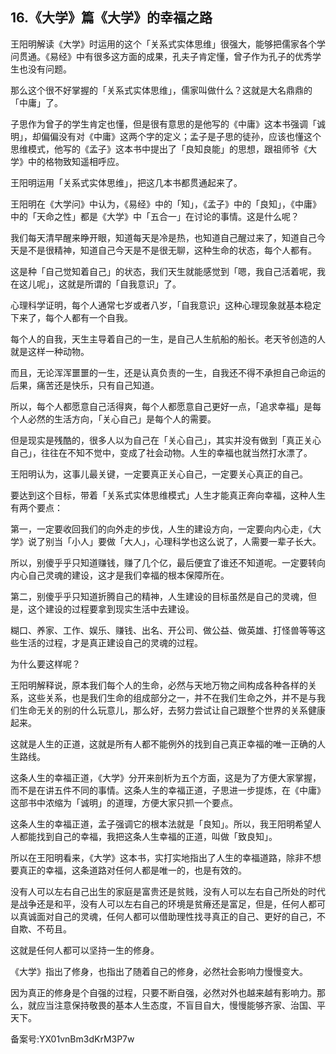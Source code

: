 ## 16.《大学》篇《大学》的幸福之路
王阳明解读《大学》时运用的这个「关系式实体思维」很强大，能够把儒家各个学问贯通。《易经》中有很多这方面的成果，孔夫子肯定懂，曾子作为孔子的优秀学生也没有问题。


那么这个很不好掌握的「关系式实体思维」，儒家叫做什么？这就是大名鼎鼎的「中庸」了。


子思作为曾子的学生肯定也懂，但是很有意思的是他写的《中庸》这本书强调「诚明」，却偏偏没有对《中庸》这两个字的定义；孟子是子思的徒孙，应该也懂这个思维模式，他写的《孟子》这本书中提出了「良知良能」的思想，跟祖师爷《大学》中的格物致知遥相呼应。


王阳明运用「关系式实体思维」，把这几本书都贯通起来了。


王阳明在《大学问》中认为，《易经》中的「知」，《孟子》中的「良知」，《中庸》中的「天命之性」都是《大学》中「五合一」在讨论的事情。这是什么呢？


我们每天清早醒来睁开眼，知道每天是冷是热，也知道自己醒过来了，知道自己今天是不是很精神，知道自己今天是不是很无聊，这种生命的状态，每个人都有。


这是种「自己觉知着自己」的状态，我们天生就能感觉到「嗯，我自己活着呢，我在这儿呢」，这就是所谓的「自我意识」了。


心理科学证明，每个人通常七岁或者八岁，「自我意识」这种心理现象就基本稳定下来了，每个人都有一个自我。


每个人的自我，天生主导着自己的一生，是自己人生航船的船长。老天爷创造的人就是这样一种动物。


而且，无论浑浑噩噩的一生，还是认真负责的一生，自我还不得不承担自己命运的后果，痛苦还是快乐，只有自己知道。


所以，每个人都愿意自己活得爽，每个人都愿意自己更好一点，「追求幸福」是每个人必然的生活方向，「关心自己」是每个人的需要。


但是现实是残酷的，很多人以为自己在「关心自己」，其实并没有做到「真正关心自己」，往往在不知不觉中，变成了社会动物。人生的幸福也就当然打水漂了。


王阳明认为，这事儿最关键，一定要真正关心自己，一定要关心真正的自己。


要达到这个目标，带着「关系式实体思维模式」人生才能真正奔向幸福，这种人生有两个要点：


第一，一定要收回我们的向外走的步伐，人生的建设方向，一定要向内心走，《大学》说了别当「小人」要做「大人」，心理科学也这么说了，人需要一辈子长大。


所以，别傻乎乎只知道赚钱，赚了几个亿，最后便宜了谁还不知道呢。一定要转向内心自己灵魂的建设，这才是我们幸福的根本保障所在。


第二，别傻乎乎只知道折腾自己的精神，人生建设的目标虽然是自己的灵魂，但是，这个建设的过程要拿到现实生活中去建设。


糊口、养家、工作、娱乐、赚钱、出名、开公司、做公益、做英雄、打怪兽等等这些生活的过程，才是真正建设自己的灵魂的过程。


为什么要这样呢？


王阳明解释说，原本我们每个人的生命，必然与天地万物之间构成各种各样的关系，这些关系，也是我们生命的组成部分之一，并不在我们生命之外，并不是与我们生命无关的别的什么玩意儿，那么好，去努力尝试让自己跟整个世界的关系健康起来。


这就是人生的正道，这就是所有人都不能例外的找到自己真正幸福的唯一正确的人生路线。


这条人生的幸福正道，《大学》分开来剖析为五个方面，这是为了方便大家掌握，而不是在讲五件不同的事情。这条人生的幸福正道，子思进一步提炼，在《中庸》这部书中浓缩为「诚明」的道理，方便大家只抓一个要点。


这条人生的幸福正道，孟子强调它的根本法就是「良知」。所以，我王阳明希望人人都能找到自己的幸福，我把这条人生幸福的正道，叫做「致良知」。


所以在王阳明看来，《大学》这本书，实打实地指出了人生的幸福道路，除非不想要真正的幸福，这条道路对任何人都是唯一的，也是有效的。


没有人可以左右自己出生的家庭是富贵还是贫贱，没有人可以左右自己所处的时代是战争还是和平，没有人可以左右自己的环境是贫瘠还是富足，但是，任何人都可以真诚面对自己的灵魂，任何人都可以借助理性找寻真正的自己、更好的自己，不自欺、不苟且。


这就是任何人都可以坚持一生的修身。


《大学》指出了修身，也指出了随着自己的修身，必然社会影响力慢慢变大。


因为真正的修身是个自强的过程，只要不断自强，必然对外也越来越有影响力。那么，就应当注意保持敬畏的基本人生态度，不盲目自大，慢慢能够齐家、治国、平天下。


备案号:YX01vnBm3dKrM3P7w


